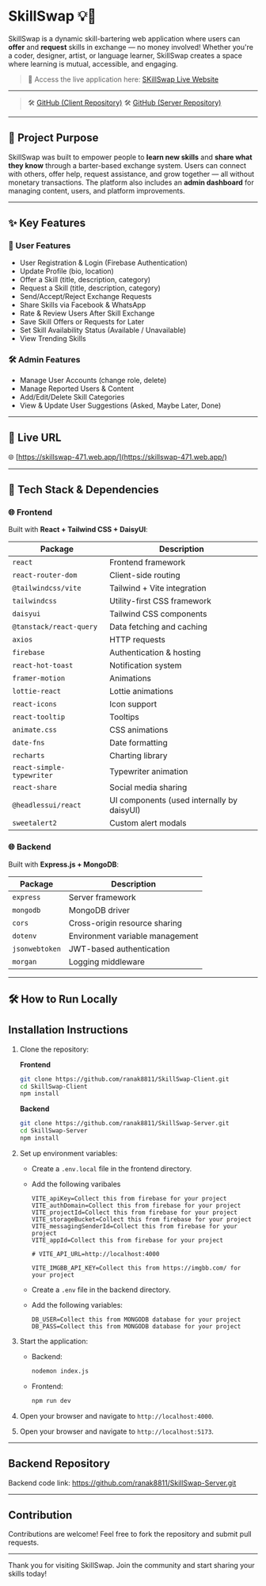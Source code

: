 # SkillSwap 💡🔁

SkillSwap is a dynamic skill-bartering web application where users can **offer** and **request** skills in exchange — no money involved! Whether you're a coder, designer, artist, or language learner, SkillSwap creates a space where learning is mutual, accessible, and engaging.

> 🚀 Access the live application here: [SKillSwap Live Website](https://skillswap-471.web.app/)

---

> 🛠 [GitHub (Client Repository)](https://github.com/ranak8811/SkillSwap-Client.git)
> 🛠 [GitHub (Server Repository)](https://github.com/ranak8811/SkillSwap-Server.git)

---

## 📌 Project Purpose

SkillSwap was built to empower people to **learn new skills** and **share what they know** through a barter-based exchange system. Users can connect with others, offer help, request assistance, and grow together — all without monetary transactions. The platform also includes an **admin dashboard** for managing content, users, and platform improvements.

---

## ✨ Key Features

### 👤 User Features

- User Registration & Login (Firebase Authentication)
- Update Profile (bio, location)
- Offer a Skill (title, description, category)
- Request a Skill (title, description, category)
- Send/Accept/Reject Exchange Requests
- Share Skills via Facebook & WhatsApp
- Rate & Review Users After Skill Exchange
- Save Skill Offers or Requests for Later
- Set Skill Availability Status (Available / Unavailable)
- View Trending Skills

### 🛠 Admin Features

- Manage User Accounts (change role, delete)
- Manage Reported Users & Content
- Add/Edit/Delete Skill Categories
- View & Update User Suggestions (Asked, Maybe Later, Done)

---

## 🔗 Live URL

🌐 [https://skillswap-471.web.app/](https://skillswap-471.web.app/)

---

## 🧰 Tech Stack & Dependencies

### 🌐 Frontend

Built with **React + Tailwind CSS + DaisyUI**:

| Package                   | Description                                |
| ------------------------- | ------------------------------------------ |
| `react`                   | Frontend framework                         |
| `react-router-dom`        | Client-side routing                        |
| `@tailwindcss/vite`       | Tailwind + Vite integration                |
| `tailwindcss`             | Utility-first CSS framework                |
| `daisyui`                 | Tailwind CSS components                    |
| `@tanstack/react-query`   | Data fetching and caching                  |
| `axios`                   | HTTP requests                              |
| `firebase`                | Authentication & hosting                   |
| `react-hot-toast`         | Notification system                        |
| `framer-motion`           | Animations                                 |
| `lottie-react`            | Lottie animations                          |
| `react-icons`             | Icon support                               |
| `react-tooltip`           | Tooltips                                   |
| `animate.css`             | CSS animations                             |
| `date-fns`                | Date formatting                            |
| `recharts`                | Charting library                           |
| `react-simple-typewriter` | Typewriter animation                       |
| `react-share`             | Social media sharing                       |
| `@headlessui/react`       | UI components (used internally by daisyUI) |
| `sweetalert2`             | Custom alert modals                        |

### 🌐 Backend

Built with **Express.js + MongoDB**:

| Package        | Description                     |
| -------------- | ------------------------------- |
| `express`      | Server framework                |
| `mongodb`      | MongoDB driver                  |
| `cors`         | Cross-origin resource sharing   |
| `dotenv`       | Environment variable management |
| `jsonwebtoken` | JWT-based authentication        |
| `morgan`       | Logging middleware              |

---

## 🛠 How to Run Locally

## Installation Instructions

1. Clone the repository:

   **Frontend**

   ```bash
   git clone https://github.com/ranak8811/SkillSwap-Client.git
   cd SkillSwap-Client
   npm install
   ```

   **Backend**

   ```bash
   git clone https://github.com/ranak8811/SkillSwap-Server.git
   cd SkillSwap-Server
   npm install
   ```

2. Set up environment variables:

   - Create a `.env.local` file in the frontend directory.
   - Add the following varibales

     ```env
     VITE_apiKey=Collect this from firebase for your project
     VITE_authDomain=Collect this from firebase for your project
     VITE_projectId=Collect this from firebase for your project
     VITE_storageBucket=Collect this from firebase for your project
     VITE_messagingSenderId=Collect this from firebase for your project
     VITE_appId=Collect this from firebase for your project

     # VITE_API_URL=http://localhost:4000

     VITE_IMGBB_API_KEY=Collect this from https://imgbb.com/ for your project
     ```

   - Create a `.env` file in the backend directory.
   - Add the following variables:
     ```env
     DB_USER=Collect this from MONGODB database for your project
     DB_PASS=Collect this from MONGODB database for your project
     ```

3. Start the application:

   - Backend:
     ```bash
     nodemon index.js
     ```
   - Frontend:
     ```bash
     npm run dev
     ```

4. Open your browser and navigate to `http://localhost:4000`.

5. Open your browser and navigate to `http://localhost:5173`.

---

## Backend Repository

Backend code link: https://github.com/ranak8811/SkillSwap-Server.git

---

## Contribution

Contributions are welcome! Feel free to fork the repository and submit pull requests.

---

Thank you for visiting SkillSwap. Join the community and start sharing your skills today!
